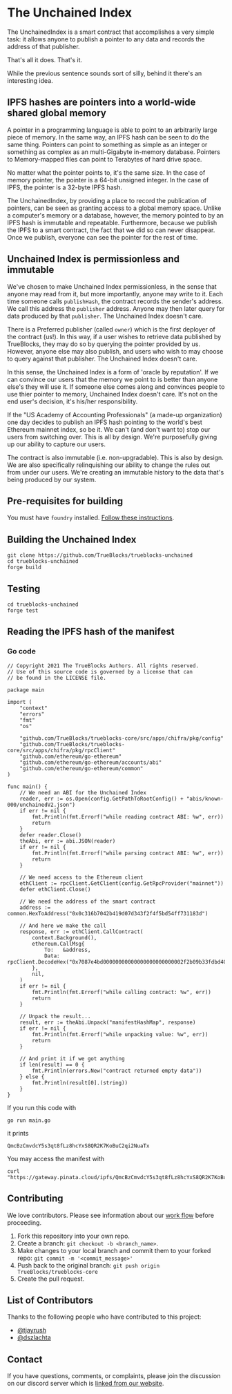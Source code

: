# The Unchained Index

The UnchainedIndex is a smart contract that accomplishes a very simple task: it allows anyone to publish 
a pointer to any data and records the address of that publisher.

That's all it does. That's it.

While the previous sentence sounds sort of silly, behind it there's an interesting idea.

## IPFS hashes are pointers into a world-wide shared global memory

A pointer in a programming language is able to point to an arbitrarily large piece of memory. In the same
way, an IPFS hash can be seen to do the same thing. Pointers can point to something as simple as an integer
or something as complex as an multi-Gigabyte in-memory database. Pointers to Memory-mapped files can point
to Terabytes of hard drive space.

No matter what the pointer points to, it's the same size. In the case of memory pointer, the pointer
is a 64-bit unsigned integer. In the case of IPFS, the pointer is a 32-byte IPFS hash.

The UnchainedIndex, by providing a place to record the publication of pointers, can be seen as granting
access to a global memory space. Unlike a computer's memory or a database, however, the memory pointed
to by an IPFS hash is immutable and repeatable. Furthermore, because we publish the IPFS to a smart
contract, the fact that we did so can never disappear. Once we publish, everyone can see the pointer
for the rest of time.

## Unchained Index is permissionless and immutable

We've chosen to make Unchained Index permissionless, in the sense that anyone may read from it, but more importantly, anyone
may write to it. Each time someone calls `publishHash`, the contract records the sender's address. We call this address 
the `publisher` address. Anyone may then later query for data produced by that `publisher`. The Unchained Index doesn't
care.

There is a Preferred publisher (called `owner`) which is the first deployer of the contract (us!). In this way, if a user wishes
to retrieve data published by TrueBlocks, they may do so by querying the pointer provided by us. However, anyone else may also
publish, and users who wish to may choose to query against that publisher. The Unchained Index doesn't care.

In this sense, the Unchained Index is a form of 'oracle by reputation'. If we can convince our users that the memory we
point to is better than anyone else's they will use it. If someone else comes along and convinces people to use thier
pointer to memory, Unchained Index doesn't care. It's not on the end user's decision, it's his/her responsibility.

If the "US Academy of Accounting Professionals" (a made-up organization) one day decides to publish an IPFS hash
pointing to the world's best Ethereum mainnet index, so be it. We can't (and don't want to) stop our users from
switching over. This is all by design. We're purposefully giving up our ability to capture our users.

The contract is also immutable (i.e. non-upgradable). This is also by design. We are also specifically relinquishing
our ability to change the rules out from under our users. We're creating an immutable history to the data that's
being produced by our system.

## Pre-requisites for building

You must have `foundry` installed. [Follow these instructions](https://book.getfoundry.sh/getting-started/installation.html).

## Building the Unchained Index

```[bash]
git clone https://github.com/TrueBlocks/trueblocks-unchained
cd trueblocks-unchained
forge build
```

## Testing

```[bash]
cd trueblocks-unchained
forge test
```

## Reading the IPFS hash of the manifest

### Go code

```[go]
// Copyright 2021 The TrueBlocks Authors. All rights reserved.
// Use of this source code is governed by a license that can
// be found in the LICENSE file.

package main

import (
	"context"
	"errors"
	"fmt"
	"os"

	"github.com/TrueBlocks/trueblocks-core/src/apps/chifra/pkg/config"
	"github.com/TrueBlocks/trueblocks-core/src/apps/chifra/pkg/rpcClient"
	"github.com/ethereum/go-ethereum"
	"github.com/ethereum/go-ethereum/accounts/abi"
	"github.com/ethereum/go-ethereum/common"
)

func main() {
	// We need an ABI for the Unchained Index
	reader, err := os.Open(config.GetPathToRootConfig() + "abis/known-000/unchainedV2.json")
	if err != nil {
		fmt.Println(fmt.Errorf("while reading contract ABI: %w", err))
		return
	}
	defer reader.Close()
	theAbi, err := abi.JSON(reader)
	if err != nil {
		fmt.Println(fmt.Errorf("while parsing contract ABI: %w", err))
		return
	}

	// We need access to the Ethereum client
	ethClient := rpcClient.GetClient(config.GetRpcProvider("mainnet"))
	defer ethClient.Close()

	// We need the address of the smart contract
	address := common.HexToAddress("0x0c316b7042b419d07d343f2f4f5bd54ff731183d")

	// And here we make the call
	response, err := ethClient.CallContract(
		context.Background(),
		ethereum.CallMsg{
			To:   &address,
			Data: rpcClient.DecodeHex("0x7087e4bd00000000000000000000000002f2b09b33fdbd406ead954a31f98bd29a2a3492000000000000000000000000000000000000000000000000000000000000004000000000000000000000000000000000000000000000000000000000000000076d61696e6e657400000000000000000000000000000000000000000000000000"),
		},
		nil,
	)
	if err != nil {
		fmt.Println(fmt.Errorf("while calling contract: %w", err))
		return
	}

	// Unpack the result...
	result, err := theAbi.Unpack("manifestHashMap", response)
	if err != nil {
		fmt.Println(fmt.Errorf("while unpacking value: %w", err))
		return
	}

	// And print it if we got anything
	if len(result) == 0 {
		fmt.Println(errors.New("contract returned empty data"))
	} else {
		fmt.Println(result[0].(string))
	}
}
```

If you run this code with

```
go run main.go
```

it prints

```
QmcBzCmvdcY5s3qt8fLz8hcYxS8QR2K7KoBuC2qi2NuaTx
```

You may access the manifest with 

```[bash]
curl "https://gateway.pinata.cloud/ipfs/QmcBzCmvdcY5s3qt8fLz8hcYxS8QR2K7KoBuC2qi2NuaTx"
```

## Contributing

We love contributors. Please see information about our [work flow](https://github.com/TrueBlocks/trueblocks-core/blob/develop/docs/BRANCHING.md) before proceeding.

1. Fork this repository into your own repo.
2. Create a branch: `git checkout -b <branch_name>`.
3. Make changes to your local branch and commit them to your forked repo: `git commit -m '<commit_message>'`
4. Push back to the original branch: `git push origin TrueBlocks/trueblocks-core`
5. Create the pull request.

## List of Contributors

Thanks to the following people who have contributed to this project:

* [@tjayrush](https://github.com/tjayrush)
* [@dszlachta](https://github.com/dszlachta)

## Contact

If you have questions, comments, or complaints, please join the discussion on our discord server which is [linked from our website](https://trueblocks.io).

